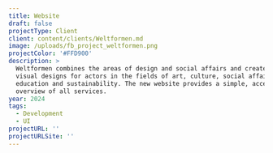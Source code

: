 ```yaml
---
title: Website
draft: false
projectType: Client
client: content/clients/Weltformen.md
image: /uploads/fb_project_weltformen.png
projectColor: '#FFD900'
description: >
  Weltformen combines the areas of design and social affairs and creates strong
  visual designs for actors in the fields of art, culture, social affairs,
  education and sustainability. The new website provides a simple, accessible
  overview of all services.
year: 2024
tags:
  - Development
  - UI
projectURL: ''
projectURLSite: ''
---
```



